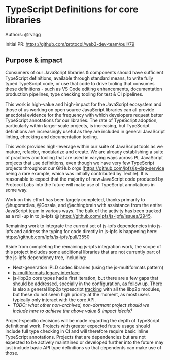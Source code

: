 # TypeScript Definitions for core libraries

Authors: @rvagg

Initial PR: https://github.com/protocol/web3-dev-team/pull/79

## Purpose &amp; impact 

Consumers of our JavaScript libraries & components should have sufficient TypeScript definitions, available through standard means, to write fully typed TypeScript code, or use that code to drive tooling that consumes these definitions - such as VS Code editing enhancements, documentation production pipelines, type checking tooling for test & CI pipelines.

This work is high-value and high-impact for the JavaScript ecosystem and those of us working on open source JavaScript libraries can all provide anecdotal evidence for the frequency with which developers request better TypeScript annotations for our libraries. The rate of TypeScript adoption, particularly within larger-scale projects, is increasing, but TypeScript definitions are increasingly useful as they are included in general JavaScript linting, checking and documentation tooling.

This work provides high-leverage within our suite of JavaScript tools as we mature, refactor, modularize and create. We are already establishing a suite of practices and tooling that are used in varying ways across PL JavaScript projects that use definitions, even though we have very few TypeScript projects throughout our GitHub orgs (<https://github.com/ipfs/js-dag-service> being a rare example, which was initially contributed by Textile). It is reasonable to expect that the majority of new JavaScript code produced by Protocol Labs into the future will make use of TypeScript annotations in some way.

Work on this effort has been largely completed, thanks primarily to @hugomrdias, @Gozala, and @achingbrain with assistance from the entire JavaScript team in various ways. The bulk of the activity has been tracked as a roll-up in to js-ipfs @ <https://github.com/ipfs/js-ipfs/issues/2945>.

Remaining work to integrate the current set of js-ipfs dependencies into js-ipfs and address the typing for code directly in js-ipfs is happening here: https://github.com/ipfs/js-ipfs/pull/3550

Aside from completing the remaining js-ipfs integration work, the scope of this project includes some additional libraries that are not currently part of the js-ipfs dependency tree, including:

 * Next-generation IPLD codec libraries (using the js-multiformats pattern)
 * [js-multiformats legacy interface](https://github.com/multiformats/js-multiformats/issues/67)
 * js-libp2p core types had a first iteration, but there are a few gaps that should be addressed, specially in the configuration, [as follow up](https://github.com/libp2p/js-libp2p/issues/830). There is also a general libp2p typescript [tracking](https://github.com/libp2p/js-libp2p/issues/659) with all the libp2p modules, but these do not seem high priority at the moment, as most users typically only interact with the core API.
 * _TODO: what other non-archived, non-dormant project should we include here to achieve the above value & impact ideals?_

Project-specific decisions will be made regarding the depth of TypeScript definitional work. Projects with greater expected future usage should include full type checking in CI and will therefore require basic inline TypeScript annotations. Projects that are dependencies but are not expected to be actively maintained or developed further into the future may just include basic API type definitions so that dependents can make use of those.

<!--
#### Background &amp; intent
_Describe the desired state of the world after this project? Why does that matter?_
#### Assumptions &amp; hypotheses
_What must be true for this project to matter?_
#### User workflow example
_How would a developer or user use this new capability?_
#### Impact
_How would this directly contribute to web3 dev stack product-market fit?_
#### Leverage
_How much would nailing this project improve our knowledge and ability to execute future projects?_
#### Confidence
_How sure are we that this impact would be realized? Label from [this scale](https://medium.com/@nimay/inside-product-introduction-to-feature-priority-using-ice-impact-confidence-ease-and-gist-5180434e5b15)_.
## Project definition
#### Brief plan of attack
#### What does done look like?
_What specific deliverables should completed to consider this project done?_
####  What does success look like?
_Success means impact. How will we know we did the right thing?_
#### Counterpoints &amp; pre-mortem
_Why might this project be lower impact than expected? How could this project fail to complete, or fail to be successful?_
#### Alternatives
_How might this project’s intent be realized in other ways (other than this project proposal)? What other potential solutions can address the same need?_
#### Dependencies/prerequisites
#### Future opportunities
## Required resources
#### Effort estimate
#### Roles / skills needed
-->
